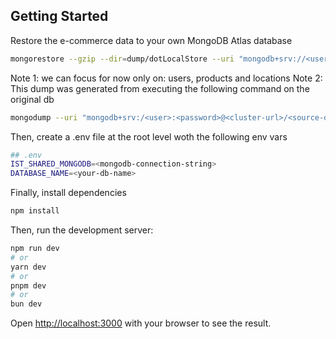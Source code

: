 ## Getting Started

Restore the e-commerce data to your own MongoDB Atlas database
```bash
mongorestore --gzip --dir=dump/dotLocalStore --uri "mongodb+srv://<user>:<password>@<cluster-url>/<target-database>"
```
Note 1: we can focus for now only on: users, products and locations
Note 2: This dump was generated from executing the following command on the original db
```bash
mongodump --uri "mongodb+srv:/<user>:<password>@<cluster-url>/<source-database>" --gzip
```

Then, create a .env file at the root level woth the following env vars
```bash
## .env
IST_SHARED_MONGODB=<mongodb-connection-string>
DATABASE_NAME=<your-db-name>
```



Finally, install dependencies
```bash
npm install
```

Then, run the development server:

```bash
npm run dev
# or
yarn dev
# or
pnpm dev
# or
bun dev
```

Open [http://localhost:3000](http://localhost:3000) with your browser to see the result.
